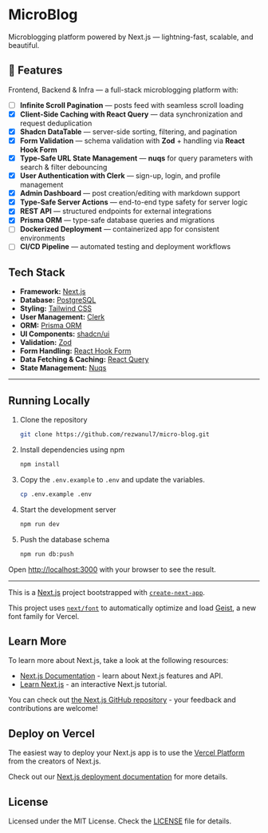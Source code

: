 # MicroBlog

Microblogging platform powered by Next.js — lightning-fast, scalable, and beautiful.

## 🚀 Features

Frontend, Backend & Infra — a full-stack microblogging platform with:

* [ ] **Infinite Scroll Pagination** — posts feed with seamless scroll loading
* [x] **Client-Side Caching with React Query** — data synchronization and request deduplication
* [x] **Shadcn DataTable** — server-side sorting, filtering, and pagination
* [x] **Form Validation** — schema validation with **Zod** + handling via **React Hook Form**
* [x] **Type-Safe URL State Management** — **nuqs** for query parameters with search & filter debouncing
* [x] **User Authentication with Clerk** — sign-up, login, and profile management
* [x] **Admin Dashboard** — post creation/editing with markdown support
* [x] **Type-Safe Server Actions** — end-to-end type safety for server logic
* [x] **REST API** — structured endpoints for external integrations
* [x] **Prisma ORM** — type-safe database queries and migrations
* [ ] **Dockerized Deployment** — containerized app for consistent environments
* [ ] **CI/CD Pipeline** — automated testing and deployment workflows

## Tech Stack

- **Framework:** [Next.js](https://nextjs.org)
- **Database:** [PostgreSQL](https://www.postgresql.org)
- **Styling:** [Tailwind CSS](https://tailwindcss.com)
- **User Management:** [Clerk](https://clerk.com)
- **ORM:** [Prisma ORM](https://www.prisma.io/orm)
- **UI Components:** [shadcn/ui](https://ui.shadcn.com)
- **Validation:** [Zod](https://zod.dev)
- **Form Handling:** [React Hook Form](https://react-hook-form.com)
- **Data Fetching & Caching:** [React Query](https://tanstack.com/query/latest)
- **State Management:** [Nuqs](https://nuqs.dev)

---

## Running Locally

1. Clone the repository

   ```bash
   git clone https://github.com/rezwanul7/micro-blog.git
   ```

2. Install dependencies using npm

   ```bash
   npm install
   ```

3. Copy the `.env.example` to `.env` and update the variables.

   ```bash
   cp .env.example .env
   ```

4. Start the development server

   ```bash
   npm run dev
   ```

5. Push the database schema

   ```bash
   npm run db:push
   ```

Open [http://localhost:3000](http://localhost:3000) with your browser to see the result.

---

This is a [Next.js](https://nextjs.org) project bootstrapped with [
`create-next-app`](https://nextjs.org/docs/app/api-reference/cli/create-next-app).

This project uses [`next/font`](https://nextjs.org/docs/app/building-your-application/optimizing/fonts) to automatically
optimize and load [Geist](https://vercel.com/font), a new font family for Vercel.

## Learn More

To learn more about Next.js, take a look at the following resources:

- [Next.js Documentation](https://nextjs.org/docs) - learn about Next.js features and API.
- [Learn Next.js](https://nextjs.org/learn) - an interactive Next.js tutorial.

You can check out [the Next.js GitHub repository](https://github.com/vercel/next.js) - your feedback and contributions
are welcome!

## Deploy on Vercel

The easiest way to deploy your Next.js app is to use
the [Vercel Platform](https://vercel.com/new?utm_medium=default-template&filter=next.js&utm_source=create-next-app&utm_campaign=create-next-app-readme)
from the creators of Next.js.

Check out our [Next.js deployment documentation](https://nextjs.org/docs/app/building-your-application/deploying) for
more details.

## License

Licensed under the MIT License. Check the [LICENSE](./LICENSE.md) file for details.